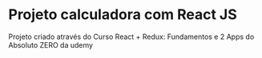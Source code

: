 # Projeto calculadora com React JS

Projeto criado através do Curso React + Redux: Fundamentos e 2 Apps do Absoluto ZERO da udemy
